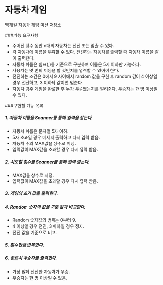 # 자동차 게임

백개길 자동차 게임 미션 저장소

###기능 요구사항

- 주어진 횟수 동안 n대의 자동차는 전진 또는 멈출 수 있다.
- 각 자동차에 이름을 부여할 수 있다. 전진하는 자동차를 출력할 때 자동차 이름을 같이 출력한다.
- 자동차 이름은 쉼표(,)를 기준으로 구분하며 이름은 5자 이하만 가능하다.
- 사용자는 몇 번의 이동을 할 것인지를 입력할 수 있어야 한다.
- 전진하는 조건은 0에서 9 사이에서 random 값을 구한 후 random 값이 4 이상일 경우 전진하고, 3 이하의 값이면 멈춘다.
- 자동차 경주 게임을 완료한 후 누가 우승했는지를 알려준다. 우승자는 한 명 이상일 수 있다.

###구현할 기능 목록
##### 1. 자동차 이름을 Scanner를 통해 입력을 받는다.
   - 자동차 이름은 문자열 5자 이하. 
   - 5자 초과일 경우 메세지 출력하고 다시 입력 받음.
   - 자동차 수의 MAX값을 상수로 지정.
   - 입력값이 MAX값을 초과할 경우 다시 입력 받음.
##### 2. 시도할 횟수를 Scanner를 통해 입력 받는다.
  - MAX값을 상수로 지정. 
  - 입력값이 MAX값을 초과할 경우 다시 입력 받음.
##### 3. 게임의 초기 값을 출력한다.
##### 4. Random 숫자의 값을 기준 값과 비교한다.
  - Random 숫자값의 범위는 0부터 9.
  - 4 이상일 경우 전진, 3 이하일 경우 정지.
  - 전진 값을 기준으로 비교.
##### 5. 횟수만큼 반복한다.
##### 6. 종료시 우승자를 출력한다.
  - 가장 많이 전진한 자동차가 우승.
  - 우승자는 한 명 이상일 수 있음. 